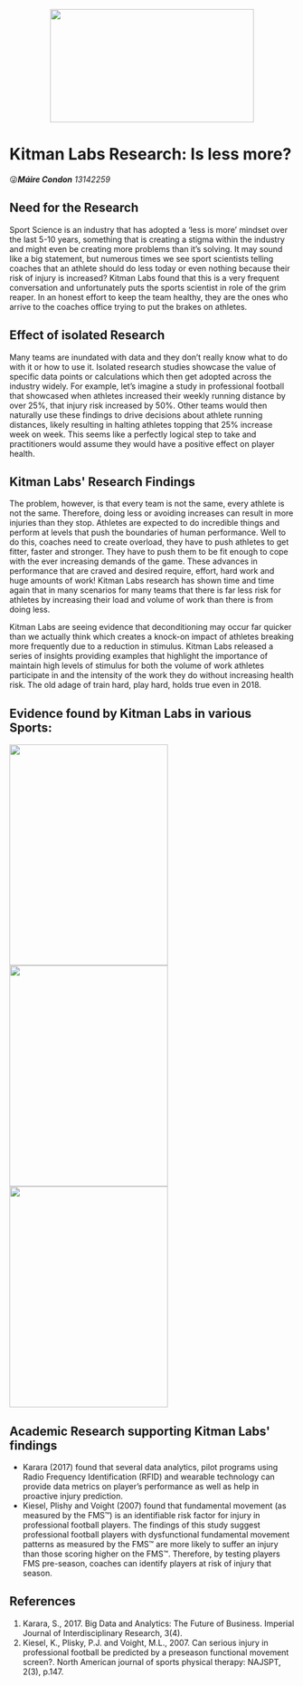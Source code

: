 <p align="center">
  <img width="360" height="200" src="https://github.com/ULStats/MA4128Assessment-2018/blob/master/Kitman%20Labs/Images/Less-%20Is-More1.png">
</p>

__Kitman Labs Research: Is less more?__ 
===========================
:stuck_out_tongue_winking_eye:***Máire Condon**    13142259*


## Need for the Research
Sport Science is an industry that has adopted a ‘less is more’ mindset over the last 5-10 years, something that is creating a stigma within the industry and might even be creating more problems than it’s solving.
It may sound like a big statement, but numerous times we see sport scientists telling coaches that an athlete should do less today or even nothing because their risk of injury is increased? Kitman Labs found that this is a very frequent conversation and unfortunately puts the sports scientist in role of the grim reaper. In an honest effort to keep the team healthy, they are the ones who arrive to the coaches office trying to put the brakes on athletes.

## Effect of isolated Research
Many teams are inundated with data and they don’t really know what to do with it or how to use it. Isolated research studies showcase the value of specific data points or calculations which then get adopted across the industry widely. For example, let’s imagine a study in professional football that showcased when athletes increased their weekly running distance by over 25%, that injury risk increased by 50%. Other teams would then naturally use these findings to drive decisions about athlete running distances, likely resulting in halting athletes topping that 25% increase week on week. This seems like a perfectly logical step to take and practitioners would assume they would have a positive effect on player health.


## Kitman Labs' Research Findings
The problem, however, is that every team is not the same, every athlete is not the same. Therefore, doing less or avoiding increases can result in more injuries than they stop. Athletes are expected to do incredible things and perform at levels that push the boundaries of human performance. Well to do this, coaches need to create overload, they have to push athletes to get fitter, faster and stronger. They have to push them to be fit enough to cope with the ever increasing demands of the game. These advances in performance that are craved and desired require, effort, hard work and huge amounts of work! Kitman Labs research has shown time and time again that in many scenarios for many teams that there is far less risk for athletes by increasing their load and volume of work than there is from doing less.

Kitman Labs are seeing evidence that deconditioning may occur far quicker than we actually think which creates a knock-on impact of athletes breaking more frequently due to a reduction in stimulus. Kitman Labs released a series of insights providing examples that highlight the importance of maintain high levels of stimulus for both the volume of work athletes participate in and the intensity of the work they do without increasing health risk. The old adage of train hard, play hard, holds true even in 2018.

## Evidence found by Kitman Labs in various Sports:
<p float="middle">
  <img src="https://github.com/ULStats/MA4128Assessment-2018/blob/master/Kitman%20Labs/Images/Less-%20is-More.png" width="280" height="390" />
  <img src="https://github.com/ULStats/MA4128Assessment-2018/blob/master/Kitman%20Labs/Images/A-Foot_injury-Less-is-More.png" width="280" height="390"/> 
  <img src="https://github.com/ULStats/MA4128Assessment-2018/blob/master/Kitman%20Labs/Images/Soccer-Injury-Less-is-More-1.png" width="280" height="390" />
</p>


## Academic Research supporting Kitman Labs' findings
* Karara (2017) found that several data analytics, pilot programs using  Radio Frequency Identification (RFID) and wearable technology can provide data metrics on player’s performance as well as help in proactive injury prediction. 
* Kiesel, Plishy and Voight (2007) found that fundamental movement (as measured by the FMS™) is an identifiable risk factor for injury in professional football players. The findings of this study suggest professional football players with dysfunctional fundamental movement patterns as measured by the FMS™ are more likely to suffer an injury than those scoring higher on the FMS™. Therefore, by testing players FMS pre-season, coaches can identify players at risk of injury that season. 

## References
1. Karara, S., 2017. Big Data and Analytics: The Future of Business. Imperial Journal of Interdisciplinary Research, 3(4).
2. Kiesel, K., Plisky, P.J. and Voight, M.L., 2007. Can serious injury in professional football be predicted by a preseason functional movement screen?. North American journal of sports physical therapy: NAJSPT, 2(3), p.147.

